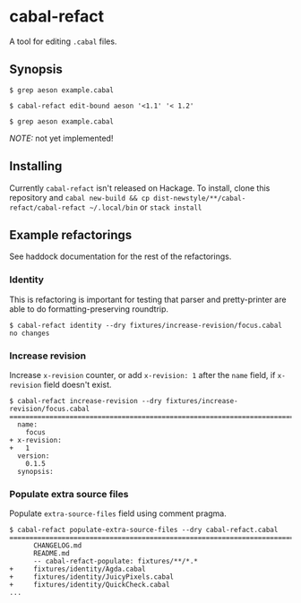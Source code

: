 # cabal-refact

A tool for editing `.cabal` files.

## Synopsis

```
$ grep aeson example.cabal

$ cabal-refact edit-bound aeson '<1.1' '< 1.2'

$ grep aeson example.cabal
```

*NOTE:* not yet implemented!

## Installing

Currently `cabal-refact` isn't released on Hackage. To install, clone this repository
and `cabal new-build && cp dist-newstyle/**/cabal-refact/cabal-refact ~/.local/bin`
or `stack install`

## Example refactorings

See haddock documentation for the rest of the refactorings.

### Identity

This is refactoring is important for testing that parser and pretty-printer
are able to do formatting-preserving roundtrip.

```
$ cabal-refact identity --dry fixtures/increase-revision/focus.cabal
no changes
```

### Increase revision

Increase `x-revision` counter, or add `x-revision: 1` after the `name` field, if
`x-revision` field doesn't exist.

```
$ cabal-refact increase-revision --dry fixtures/increase-revision/focus.cabal
========================================================================
  name:
    focus
+ x-revision:
+   1
  version:
    0.1.5
  synopsis:
```

### Populate extra source files

Populate `extra-source-files` field using comment pragma.

```
$ cabal-refact populate-extra-source-files --dry cabal-refact.cabal
========================================================================
      CHANGELOG.md
      README.md
      -- cabal-refact-populate: fixtures/**/*.*
+     fixtures/identity/Agda.cabal
+     fixtures/identity/JuicyPixels.cabal
+     fixtures/identity/QuickCheck.cabal
...
```
